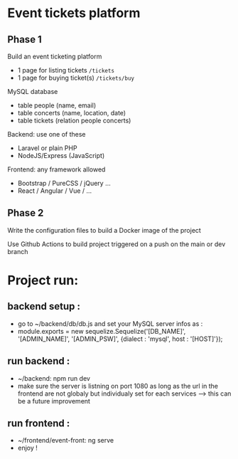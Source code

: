 # Event tickets platform

## Phase 1

Build an event ticketing platform

- 1 page for listing tickets `/tickets`
- 1 page for buying ticket(s) `/tickets/buy`

MySQL database

- table people (name, email)
- table concerts (name, location, date)
- table tickets (relation people concerts)

Backend: use one of these

- Laravel or plain PHP
- NodeJS/Express (JavaScript)

Frontend: any framework allowed

- Bootstrap / PureCSS / jQuery …
- React / Angular / Vue / …

## Phase 2

Write the configuration files to build a Docker image of the project

Use Github Actions to build project triggered on a push on the main or dev branch

# Project run:
## backend setup :
- go to ~/backend/db/db.js and set your MySQL server infos as :
- module.exports = new sequelize.Sequelize('[DB_NAME]', '[ADMIN_NAME]', '[ADMIN_PSW]', {dialect : 'mysql', host : '[HOST]'});

## run backend : 
- ~/backend:  npm run dev
- make sure the server is listning on port 1080 as long as the url in the frontend are not globaly but individualy set for each services --> this can be a future improvement 

## run frontend :
- ~/frontend/event-front: ng serve
- enjoy ! 

